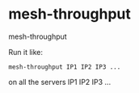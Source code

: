 # mesh-throughput
mesh-throughput

Run it like:

```
mesh-throughput IP1 IP2 IP3 ...
```

on all the servers IP1 IP2 IP3 ...
